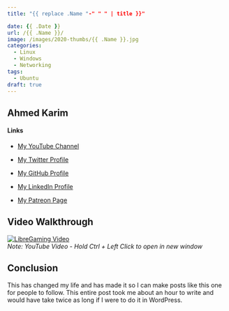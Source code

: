 ```yaml
---
title: "{{ replace .Name "-" " " | title }}"

date: {{ .Date }}
url: /{{ .Name }}/
image: /images/2020-thumbs/{{ .Name }}.jpg
categories:
  - Linux
  - Windows
  - Networking
tags:
  - Ubuntu
draft: true
---
```

<!--more-->

## Ahmed Karim 

#### Links

- [My YouTube Channel](https://t.co/qNbPadCaHI?amp=1)

- [My Twitter Profile](https://twitter.com/CTRLpluzA)

- [My GitHub Profile](https://github.com/Ahmed-Al-Balochi)

- [My LinkedIn Profile](https://www.linkedin.com/in/ahmed-al-balochi-b97b9b150/)

- [My Patreon Page](https://patreon.com/user?u=42792180)

## Video Walkthrough
[![LibreGaming Video](https://img.youtube.com/vi/QJXbxzLbS3Y/0.jpg)](https://youtu.be/QJXbxzLbS3Y)  
_Note: YouTube Video - Hold Ctrl + Left Click to open in new window_

## Conclusion
This has changed my life and has made it so I can make posts like this one for people to follow. This entire post took me about an hour to write and would have take twice as long if I were to do it in WordPress. 
